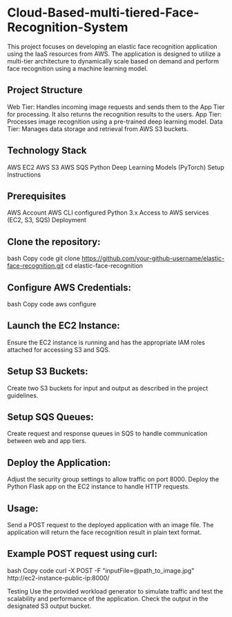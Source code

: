 # Cloud-Based-multi-tiered-Face-Recognition-System

This project focuses on developing an elastic face recognition application using the IaaS resources from AWS. The application is designed to utilize a multi-tier architecture to dynamically scale based on demand and perform face recognition using a machine learning model.

## Project Structure
Web Tier: Handles incoming image requests and sends them to the App Tier for processing. It also returns the recognition results to the users.
App Tier: Processes image recognition using a pre-trained deep learning model.
Data Tier: Manages data storage and retrieval from AWS S3 buckets.

## Technology Stack
AWS EC2
AWS S3
AWS SQS
Python
Deep Learning Models (PyTorch)
Setup Instructions

## Prerequisites
AWS Account
AWS CLI configured
Python 3.x
Access to AWS services (EC2, S3, SQS)
Deployment

## Clone the repository:
bash
Copy code
git clone https://github.com/your-github-username/elastic-face-recognition.git
cd elastic-face-recognition

## Configure AWS Credentials:
bash
Copy code
aws configure

## Launch the EC2 Instance:
Ensure the EC2 instance is running and has the appropriate IAM roles attached for accessing S3 and SQS.

## Setup S3 Buckets:
Create two S3 buckets for input and output as described in the project guidelines.

## Setup SQS Queues:
Create request and response queues in SQS to handle communication between web and app tiers.

## Deploy the Application:
Adjust the security group settings to allow traffic on port 8000.
Deploy the Python Flask app on the EC2 instance to handle HTTP requests.

## Usage:
Send a POST request to the deployed application with an image file. The application will return the face recognition result in plain text format.

## Example POST request using curl:

bash
Copy code
curl -X POST -F "inputFile=@path_to_image.jpg" http://ec2-instance-public-ip:8000/

Testing
Use the provided workload generator to simulate traffic and test the scalability and performance of the application.
Check the output in the designated S3 output bucket.
